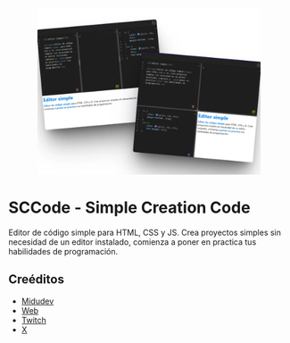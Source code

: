 <p align="center">
    <a href="https://github.com/MoropM/sccode" target="_blank"><img src="https://raw.githubusercontent.com/MoropM/sccode/refs/heads/master/public/sscode.webp" width="400"></a>
</p>

# SCCode - Simple Creation Code

Editor de código simple para HTML, CSS y JS. Crea proyectos simples sin necesidad de un editor instalado, comienza a poner en practica tus habilidades de programación.

## Creéditos

 - [Midudev](https://github.com/midudev)
 - [Web](https://midu.dev/)
 - [Twitch](https://www.twitch.tv/midudev)
 - [X](https://x.com/midudev)